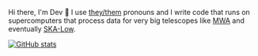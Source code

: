 Hi there, I'm Dev 👋 I use [they/them](https://en.wikipedia.org/wiki/Singular_they) pronouns and I write code that runs on supercomputers that process data for very big telescopes like [MWA](https://www.mwatelescope.org/) and eventually [SKA-Low](https://www.skatelescope.org/lfaa/).

[![GitHub stats](https://github-readme-stats.vercel.app/api/top-langs/?username=derwentx&layout=compact)](https://github.com/anuraghazra/github-readme-stats)
